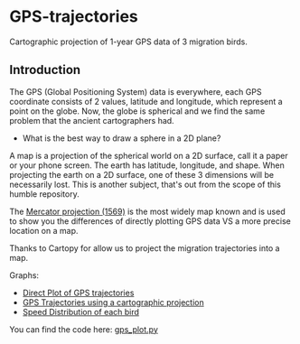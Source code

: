 # GPS-trajectories
Cartographic projection of 1-year GPS data of 3 migration birds.

## Introduction
The GPS (Global Positioning System) data is everywhere, each GPS coordinate consists of 2 values, latitude and longitude, which represent a point on the globe. Now, the globe is spherical and we find the same problem that the ancient cartographers had.

- What is the best way to draw a sphere in a 2D plane?

A map is a projection of the spherical world on a 2D surface, call it a paper or your phone screen. The earth has latitude, longitude, and shape. When projecting the earth on a 2D surface, one of these 3 dimensions will be necessarily lost. This is another subject, that's out from the scope of this humble repository.

The [Mercator projection (1569)](https://en.wikipedia.org/wiki/Mercator_projection) is the most widely map known and is used to show you the differences of directly plotting GPS data VS a more precise location on a map.

Thanks to Cartopy for allow us to project the migration trajectories into a map.

Graphs:  

- [Direct Plot of GPS trajectories](https://github.com/evimarp/GPS-trajectories/direct_trajectories.pdf)
- [GPS Trajectories using a cartographic projection](https://github.com/evimarp/GPS-trajectories/cartographic_trajectories.pdf)
- [Speed Distribution of each bird](https://github.com/evimarp/GPS-trajectories/Speed%20Distributions.pdf)

You can find the code here: [gps_plot.py](https://github.com/evimarp/GPS-trajectories/gps_plot.py)
